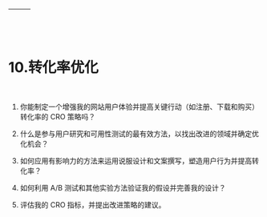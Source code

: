 | ![image](img/chapter_title_corner_decoration_left.png) |  | ![image](img/chapter_title_corner_decoration_right.png) |
| --- | --- | --- |

![image](img/chapter_title_above.png)

# 10.转化率优化

![image](img/chapter_title_below.png)

1.  你能制定一个增强我的网站用户体验并提高关键行动（如注册、下载和购买）转化率的 CRO 策略吗？

1.  什么是参与用户研究和可用性测试的最有效方法，以找出改进的领域并确定优化机会？

1.  如何应用有影响力的方法来运用说服设计和文案撰写，塑造用户行为并提高转化率？

1.  如何利用 A/B 测试和其他实验方法验证我的假设并完善我的设计？

1.  评估我的 CRO 指标，并提出改进策略的建议。
